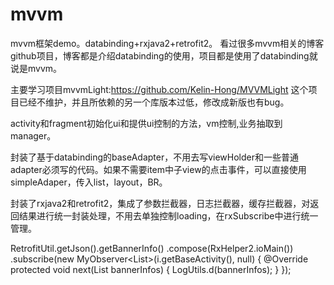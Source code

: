 # mvvm
mvvm框架demo。databinding+rxjava2+retrofit2。
看过很多mvvm相关的博客github项目，博客都是介绍databinding的使用，项目都是使用了databinding就说是mvvm。

主要学习项目mvvmLight:https://github.com/Kelin-Hong/MVVMLight
这个项目已经不维护，并且所依赖的另一个库版本过低，修改成新版也有bug。

activity和fragment初始化ui和提供ui控制的方法，vm控制,业务抽取到manager。

封装了基于databinding的baseAdapter，不用去写viewHolder和一些普通adapter必须写的代码。如果不需要item中子view的点击事件，可以直接使用simpleAdaper，传入list，layout，BR。

封装了rxjava2和retrofit2，集成了参数拦截器，日志拦截器，缓存拦截器，对返回结果进行统一封装处理，不用去单独控制loading，在rxSubscribe中进行统一管理。

 RetrofitUtil.getJson().getBannerInfo()
                .compose(RxHelper2.ioMain())
                .subscribe(new MyObserver<List<BannerInfo>>(i.getBaseActivity(), null) {
                    @Override
                    protected void next(List<BannerInfo> bannerInfos) {
                        LogUtils.d(bannerInfos);
                    }
                });